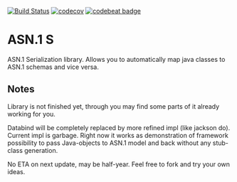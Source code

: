 [![Build Status](https://travis-ci.org/lastrix/asn1s.svg?branch=master)](https://travis-ci.org/lastrix/asn1s)
[![codecov](https://codecov.io/gh/lastrix/asn1s/branch/master/graph/badge.svg)](https://codecov.io/gh/lastrix/asn1s)
[![codebeat badge](https://codebeat.co/badges/eff385fb-0498-49e0-86bb-f92f02e4f27c)](https://codebeat.co/projects/github-com-lastrix-asn1s-master)

ASN.1 S
==
ASN.1 Serialization library. Allows you to automatically map java classes to ASN.1 schemas and vice versa.

Notes
--
Library is not finished yet, through you may find some parts of it already working for you.

Databind will be completely replaced by more refined impl (like jackson do). Current impl is garbage. 
Right now it works as demonstration of framework possibility to pass Java-objects to ASN.1 model and back without any stub-class generation.
 
No ETA on next update, may be half-year. Feel free to fork and try your own ideas.

